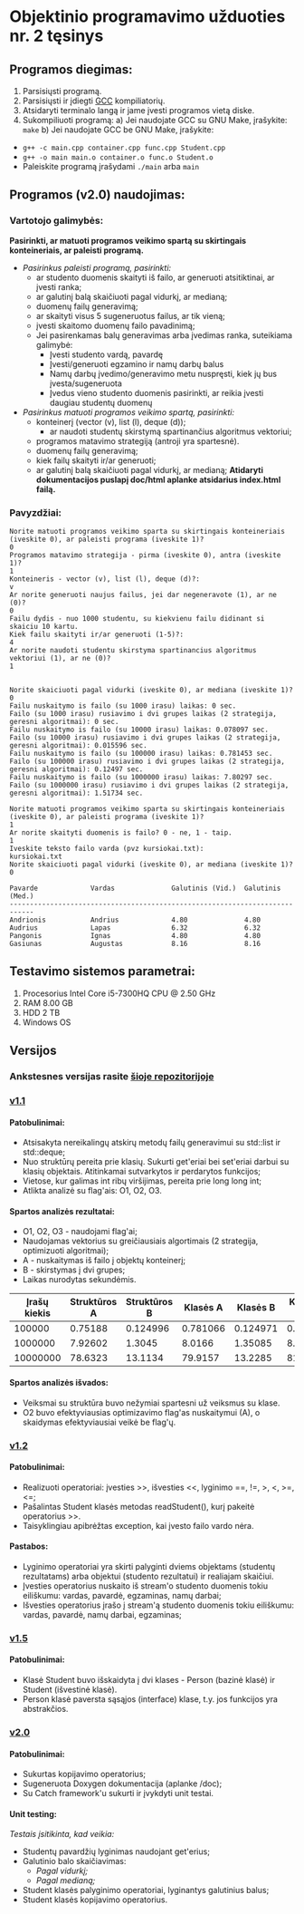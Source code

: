 # Objektinio programavimo užduoties nr. 2 tęsinys

## Programos diegimas:
1. Parsisiųsti programą.
2. Parsisiųsti ir įdiegti [GCC](https://gcc.gnu.org/) kompiliatorių.
3. Atsidaryti terminalo langą ir jame įvesti programos vietą diske.
4. Sukompiliuoti programą:
a) Jei naudojate GCC su GNU Make, įrašykite: `make`
b) Jei naudojate GCC be GNU Make, įrašykite:
- `g++ -c main.cpp container.cpp func.cpp Student.cpp`
- `g++ -o main main.o container.o func.o Student.o`
- Paleiskite programą įrašydami `./main` arba `main`

## Programos (v2.0) naudojimas:
### Vartotojo galimybės:
**Pasirinkti, ar matuoti programos veikimo spartą su skirtingais konteineriais, ar paleisti programą.**
- *Pasirinkus paleisti programą, pasirinkti:*
  - ar studento duomenis skaityti iš failo, ar generuoti atsitiktinai, ar įvesti ranka;
  - ar galutinį balą skaičiuoti pagal vidurkį, ar medianą;
  - duomenų failų generavimą;
  - ar skaityti visus 5 sugeneruotus failus, ar tik vieną;
  - įvesti skaitomo duomenų failo pavadinimą;
  - Jei pasirenkamas balų generavimas arba įvedimas ranka, suteikiama galimybė:
    - Įvesti studento vardą, pavardę
    - Įvesti/generuoti egzamino ir namų darbų balus
    - Namų darbų įvedimo/generavimo metu nuspręsti, kiek jų bus įvesta/sugeneruota
    - Įvedus vieno studento duomenis pasirinkti, ar reikia įvesti daugiau studentų duomenų
- *Pasirinkus matuoti programos veikimo spartą, pasirinkti:*
  - konteinerį (vector (v), list (l), deque (d));
    - ar naudoti studentų skirstymą spartinančius algoritmus vektoriui;
  - programos matavimo strategiją (antroji yra spartesnė).
  - duomenų failų generavimą;
  - kiek failų skaityti ir/ar generuoti;
  - ar galutinį balą skaičiuoti pagal vidurkį, ar medianą;
**Atidaryti dokumentacijos puslapį doc/html aplanke atsidarius index.html failą.**

### Pavyzdžiai:
```
Norite matuoti programos veikimo sparta su skirtingais konteineriais (iveskite 0), ar paleisti programa (iveskite 1)?
0
Programos matavimo strategija - pirma (iveskite 0), antra (iveskite 1)?
1
Konteineris - vector (v), list (l), deque (d)?:
v
Ar norite generuoti naujus failus, jei dar negeneravote (1), ar ne (0)?
0
Failu dydis - nuo 1000 studentu, su kiekvienu failu didinant si skaiciu 10 kartu.
Kiek failu skaityti ir/ar generuoti (1-5)?:
4
Ar norite naudoti studentu skirstyma spartinancius algoritmus vektoriui (1), ar ne (0)?
1


Norite skaiciuoti pagal vidurki (iveskite 0), ar mediana (iveskite 1)?
0
Failu nuskaitymo is failo (su 1000 irasu) laikas: 0 sec.
Failo (su 1000 irasu) rusiavimo i dvi grupes laikas (2 strategija, geresni algoritmai): 0 sec.
Failu nuskaitymo is failo (su 10000 irasu) laikas: 0.078097 sec.
Failo (su 10000 irasu) rusiavimo i dvi grupes laikas (2 strategija, geresni algoritmai): 0.015596 sec.
Failu nuskaitymo is failo (su 100000 irasu) laikas: 0.781453 sec.
Failo (su 100000 irasu) rusiavimo i dvi grupes laikas (2 strategija, geresni algoritmai): 0.12497 sec.
Failu nuskaitymo is failo (su 1000000 irasu) laikas: 7.80297 sec.
Failo (su 1000000 irasu) rusiavimo i dvi grupes laikas (2 strategija, geresni algoritmai): 1.51734 sec.
```
```
Norite matuoti programos veikimo sparta su skirtingais konteineriais (iveskite 0), ar paleisti programa (iveskite 1)?
1
Ar norite skaityti duomenis is failo? 0 - ne, 1 - taip.
1
Iveskite teksto failo varda (pvz kursiokai.txt):
kursiokai.txt
Norite skaiciuoti pagal vidurki (iveskite 0), ar mediana (iveskite 1)?
0

Pavarde             Vardas              Galutinis (Vid.)  Galutinis (Med.)
----------------------------------------------------------------------------
Andrionis           Andrius             4.80              4.80
Audrius             Lapas               6.32              6.32
Pangonis            Ignas               4.80              4.80
Gasiunas            Augustas            8.16              8.16
```
## Testavimo sistemos parametrai:
1. Procesorius Intel Core i5-7300HQ CPU @ 2.50 GHz
2. RAM 8.00 GB
3. HDD 2 TB
4. Windows OS

## Versijos
### Ankstesnes versijas rasite [šioje repozitorijoje](https://github.com/ignaspangonis/ObjektinisProgramavimas-2/)

### [v1.1](https://github.com/ignaspangonis/ObjektinisProgramavimas-3/releases/tag/v1.1)
#### Patobulinimai:
- Atsisakyta nereikalingų atskirų metodų failų generavimui su std::list ir std::deque;
- Nuo struktūrų pereita prie klasių. Sukurti get'eriai bei set'eriai darbui su klasių objektais. Atitinkamai sutvarkytos ir perdarytos funkcijos;
- Vietose, kur galimas int ribų viršijimas, pereita prie long long int;
- Atlikta analizė su flag'ais: O1, O2, O3.

#### Spartos analizės rezultatai:
- O1, O2, O3 - naudojami flag'ai;
- Naudojamas vektorius su greičiausiais algortimais (2 strategija, optimizuoti algoritmai);
- A - nuskaitymas iš failo į objektų konteinerį;
- B - skirstymas į dvi grupes;
- Laikas nurodytas sekundėmis.

| Įrašų kiekis | Struktūros A | Struktūros B | Klasės A | Klasės B | Klasės A O1 | Klasės B O1 | Klasės A O2 | Klasės B O2 | Klasės A O3 | Klasės B O3 |
|--------------|--------------|--------------|----------|----------|-------------|-------------|-------------|-------------|-------------|-------------|
| 100000       | 0.75188      | 0.124996     | 0.781066 | 0.124971 | 0.792878    | 0.131649    | 0.765471    | 0.125275    | 0.785948    | 0.12497     |
| 1000000      | 7.92602      | 1.3045       | 8.0166   | 1.35085  | 8.33828     | 1.51817     | 7.68328     | 1.43428     | 7.85201     | 1.45358     |
| 10000000     | 78.6323      | 13.1134      | 79.9157  | 13.2285  | 81.4987     | 14.9894     | 75.0212     | 14.2151     | 77.6569     | 14.0493     |

#### Spartos analizės išvados:
- Veiksmai su struktūra buvo nežymiai spartesni už veiksmus su klase.
- O2 buvo efektyviausias optimizavimo flag'as nuskaitymui (A), o skaidymas efektyviausiai veikė be flag'ų.

### [v1.2](https://github.com/ignaspangonis/ObjektinisProgramavimas-3/releases/tag/v1.2)
#### Patobulinimai:
- Realizuoti operatoriai: įvesties >>, išvesties <<, lyginimo ==, !=, >, <, >=, <=;
- Pašalintas Student klasės metodas readStudent(), kurį pakeitė operatorius >>.
- Taisyklingiau apibrėžtas exception, kai įvesto failo vardo nėra.
#### Pastabos:
- Lyginimo operatoriai yra skirti palyginti dviems objektams (studentų rezultatams) arba objektui (studento rezultatui) ir realiajam skaičiui.
- Įvesties operatorius nuskaito iš stream'o studento duomenis tokiu eiliškumu: vardas, pavardė, egzaminas, namų darbai;
- Išvesties operatorius įrašo į stream'ą studento duomenis tokiu eiliškumu: vardas, pavardė, namų darbai, egzaminas;

### [v1.5](https://github.com/ignaspangonis/ObjektinisProgramavimas-3/releases/tag/v1.5)
#### Patobulinimai:
- Klasė Student buvo išskaidyta į dvi klases - Person (bazinė klasė) ir Student (išvestinė klasė).
- Person klasė paversta sąsąjos (interface) klase, t.y. jos funkcijos yra abstrakčios.

### [v2.0](https://github.com/ignaspangonis/ObjektinisProgramavimas-3/releases/tag/v2.0)
#### Patobulinimai:
- Sukurtas kopijavimo operatorius;
- Sugeneruota Doxygen dokumentacija (aplanke /doc);
- Su Catch framework'u sukurti ir įvykdyti unit testai.
#### Unit testing:
*Testais įsitikinta, kad veikia:*

- Studentų pavardžių lyginimas naudojant get'erius;
- Galutinio balo skaičiavimas:
  - *Pagal vidurkį;*
  - *Pagal medianą;*
- Student klasės palyginimo operatoriai, lyginantys galutinius balus;
- Student klasės kopijavimo operatorius.
